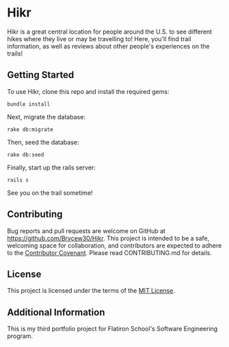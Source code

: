 # Hikr

Hikr is a great central location for people around the U.S. to see different hikes where they live or may be travelling to!
Here, you'll find trail information, as well as reviews about other people's experiences on the trails!

## Getting Started
To use Hikr, clone this repo and install the required gems:
```
bundle install
```
Next, migrate the database:
```
rake db:migrate
```
Then, seed the database:
```
rake db:seed
```
Finally, start up the rails server:
```
rails s
```
See you on the trail sometime!

## Contributing
Bug reports and pull requests are welcome on GitHub at https://github.com/Brycew30/Hikr. This project is intended to be a safe, welcoming space for collaboration, and contributors are expected to adhere to the [Contributor Covenant](https://www.contributor-covenant.org/). Please read CONTRIBUTING.md for details.

## License
This project is licensed under the terms of the [MIT License](https://opensource.org/licenses/MIT).

## Additional Information
This is my third portfolio project for Flatiron School's Software Engineering program.
